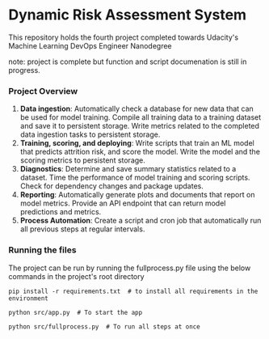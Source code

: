 # Dynamic Risk Assessment System
This repository holds the fourth project completed towards Udacity's Machine Learning DevOps Engineer Nanodegree


note: project is complete but function and script documenation is still in progress.


### Project Overview
1. **Data ingestion**: Automatically check a database for new data that can be used for model training. Compile all training data to a training dataset and save it to persistent storage. Write metrics related to the completed data ingestion tasks to persistent storage.
2. **Training, scoring, and deploying**: Write scripts that train an ML model that predicts attrition risk, and score the model. Write the model and the scoring metrics to persistent storage.
3. **Diagnostics**: Determine and save summary statistics related to a dataset. Time the performance of model training and scoring scripts. Check for dependency changes and package updates.
4. **Reporting**: Automatically generate plots and documents that report on model metrics. Provide an API endpoint that can return model predictions and metrics.
5. **Process Automation**: Create a script and cron job that automatically run all previous steps at regular intervals.



### Running the files
The project can be run by running the fullprocess.py file using the below commands in the project's root directory

`pip install -r requirements.txt  # to install all requirements in the environment`

`python src/app.py  # To start the app`

`python src/fullprocess.py  # To run all steps at once`
